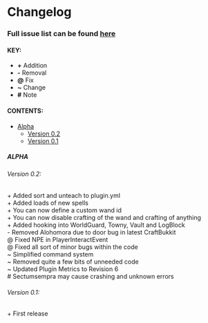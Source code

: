 # Changelog

### Full issue list can be found [here](https://github.com/kezz101/HarryPotterSpells/issues)

#### KEY:
* **+** Addition
* **-** Removal
* **@** Fix
* **~** Change
* **#** Note

#### CONTENTS:
* [Alpha](#alpha)
    * [Version 0.2](#version-02)
    * [Version 0.1](#version-01)

##### ALPHA
###### Version 0.2:
\+ Added sort and unteach to plugin.yml  
\+ Added loads of new spells  
\+ You can now define a custom wand id  
\+ You can now disable crafting of the wand and crafting of anything  
\+ Added hooking into WorldGuard, Towny, Vault and LogBlock  
\- Removed Alohomora due to door bug in latest CraftBukkit  
@ Fixed NPE in PlayerInteractEvent  
@ Fixed all sort of minor bugs within the code  
~ Simplified command system  
~ Removed quite a few bits of unneeded code  
~ Updated Plugin Metrics to Revision 6  
\# Sectumsempra may cause crashing and unknown errors  
###### Version 0.1:
\+ First release  

